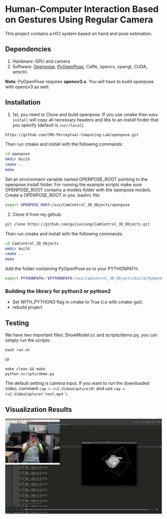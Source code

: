 # Human-Computer Interaction Based on Gestures Using Regular Camera

This project contains a HCI system based on hand and pose estimation.

## Dependencies
1. Hardware: GPU and camera
2. Software: [Openpose](https://github.com/CMU-Perceptual-Computing-Lab/openpose), [PyOpenPose](https://github.com/FORTH-ModelBasedTracker/PyOpenPose), Caffe, opencv, opengl, CUDA, wmctrl.

__Note:__ PyOpenPose requires __opencv3.x__. You will have to build openpose with opencv3 as well.

## Installation
1. 1st, you need to Clone and build openpose. If you use cmake then ```make install``` will copy
all necessary headers and libs to an _install_ forder that you specify (default is ```/usr/local```).
```bash
https://github.com/CMU-Perceptual-Computing-Lab/openpose.git
```

Then run cmake and install with the following commands:
```bash
cd openpose
mkdir build
cmake ..
make
```

Set an environment variable named OPENPOSE_ROOT pointing to the openpose _install_ folder.
For running the example scripts make sure OPENPOSE_ROOT contains a models folder with the openpose models.
Create a OPENPOSE_ROOT in you .bashrc file:
```bash
export OPENPOSE_ROOT=/xxx/CamControl_3D_Objects/openpose
```

2. Clone it from my github:
```bash
git clone https://github.com/gujiuxiang/CamControl_3D_Objects.git
```
Then run cmake and install with the following commands:
```bash
cd CamControl_3D_Objects
mkdir build
cmake ..
make
```

Add the folder containing PyOpenPose.so to your PYTHONPATH.
```bash
export PYTHONPATH="$PYTHONPATH:/xxx/CamControl_3D_Objects/build/PyOpenPoseLib"
```

### Building the library for python3 or python2

 - Set WITH_PYTHON3 flag in cmake to True (i.e with cmake-gui).
 - rebuild project


## Testing

We have two important files: ShowModel.cc and scripts/demo.py, you can simply run the scripts:
```
bash run.sh
```
or
```
make clean && make
python scripts/demo.py
```

The default setting is camera input. If you want to run the downloaded video, comment ```cap = cv2.VideoCapture(0)``` and use ```cap = cv2.VideoCapture('test.mp4')```.

## Visualization Results
[![](image/cam_3d_pose.png)](http://jxgu.cc/project/cam_3d_pose.mp4)
